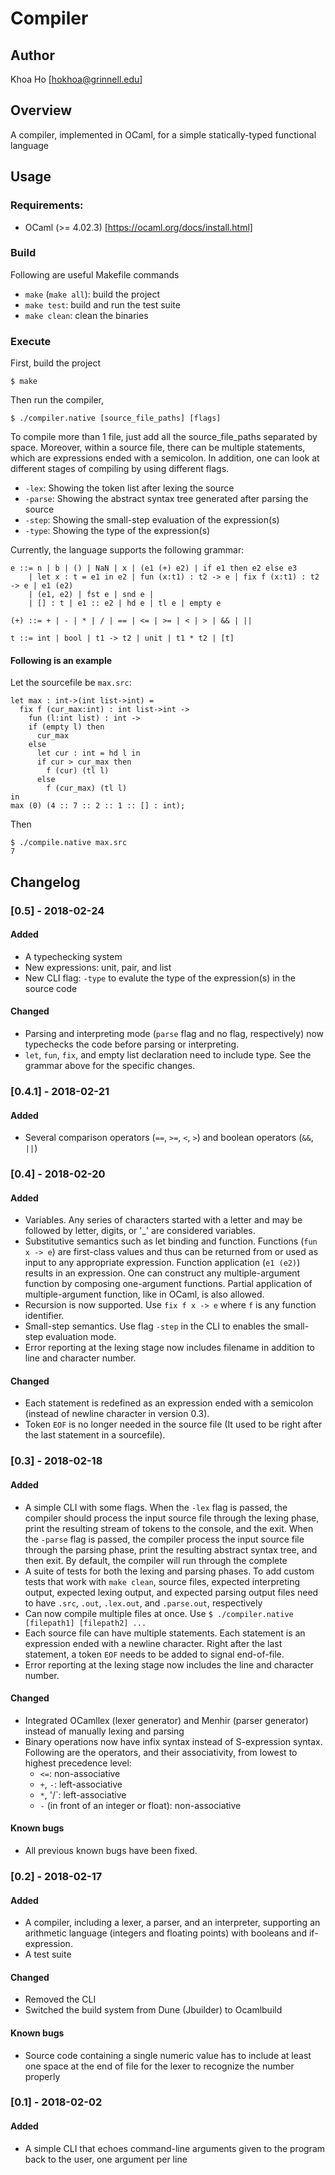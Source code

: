 Compiler
==========

Author
------

Khoa Ho [hokhoa@grinnell.edu]


Overview
--------

A compiler, implemented in OCaml, for a simple statically-typed functional language


Usage
-----

### Requirements:
* OCaml (>= 4.02.3) [https://ocaml.org/docs/install.html]

### Build
Following are useful Makefile commands
* `make` (`make all`): build the project
* `make test`: build and run the test suite
* `make clean`: clean the binaries

### Execute
First, build the project

`$ make`

Then run the compiler,

`$ ./compiler.native [source_file_paths] [flags]`

To compile more than 1 file, just add all the source_file_paths separated by space. Moreover, within a source file, there can be multiple statements, which are expressions ended with a semicolon. In addition, one can look at different stages of compiling by using different flags.
* `-lex`: Showing the token list after lexing the source
* `-parse`: Showing the abstract syntax tree generated after parsing the source
* `-step`: Showing the small-step evaluation of the expression(s)
* `-type`: Showing the type of the expression(s)

Currently, the language supports the following grammar:

```
e ::= n | b | () | NaN | x | (e1 (+) e2) | if e1 then e2 else e3 
    | let x : t = e1 in e2 | fun (x:t1) : t2 -> e | fix f (x:t1) : t2 -> e | e1 (e2)
    | (e1, e2) | fst e | snd e |
    | [] : t | e1 :: e2 | hd e | tl e | empty e

(+) ::= + | - | * | / | == | <= | >= | < | > | && | ||

t ::= int | bool | t1 -> t2 | unit | t1 * t2 | [t] 
```  

#### Following is an example 

Let the sourcefile be `max.src`:
```
let max : int->(int list->int) =
  fix f (cur_max:int) : int list->int ->
    fun (l:int list) : int ->
    if (empty l) then
      cur_max
    else
      let cur : int = hd l in
      if cur > cur_max then 
        f (cur) (tl l)
      else
        f (cur_max) (tl l)
in 
max (0) (4 :: 7 :: 2 :: 1 :: [] : int);
```
Then
```
$ ./compile.native max.src
7
```

Changelog
---------
### [0.5] - 2018-02-24
#### Added
- A typechecking system
- New expressions: unit, pair, and list
- New CLI flag: `-type` to evalute the type of the expression(s) in the source code
#### Changed
- Parsing and interpreting mode (`parse` flag and no flag, respectively) now typechecks the code before parsing or interpreting.
- `let`, `fun`, `fix`, and empty list declaration need to include type. See the grammar above for the specific changes.

### [0.4.1] - 2018-02-21
#### Added
- Several comparison operators (`==`, `>=`, `<`, `>`) and boolean operators (`&&`, `||`)

### [0.4] - 2018-02-20
#### Added
- Variables. Any series of characters started with a letter and may be followed by letter, digits, or '_' are considered variables.  
- Substitutive semantics such as let binding and function. Functions (`fun x -> e`) are first-class values and thus can be returned from or used as input to any appropriate expression. Function application (`e1 (e2)`) results in an expression. One can construct any multiple-argument function by composing one-argument functions. Partial application of multiple-argument function, like in OCaml, is also allowed.
- Recursion is now supported. Use `fix f x -> e` where `f` is any function identifier.
- Small-step semantics. Use flag `-step` in the CLI to enables the small-step evaluation mode.
- Error reporting at the lexing stage now includes filename in addition to line and character number.
#### Changed
- Each statement is redefined as an expression ended with a semicolon (instead of newline character in version 0.3). 
- Token `EOF` is no longer needed in the source file (It used to be right after the last statement in a sourcefile).

### [0.3] - 2018-02-18
#### Added
- A simple CLI with some flags. When the `-lex` flag is passed, the compiler should process the input source file through the lexing phase, print the resulting stream of tokens to the console, and the exit. When the `-parse` flag is passed, the compiler process the input source file through the parsing phase, print the resulting abstract syntax tree, and then exit. By default, the compiler will run through the complete
- A suite of tests for both the lexing and parsing phases. To add custom tests that work with `make clean`, source files, expected interpreting output, expected lexing output, and expected parsing output files need to have `.src`, `.out`, `.lex.out`, and `.parse.out`, respectively
- Can now compile multiple files at once. Use `$ ./compiler.native [filepath1] [filepath2] ...`
- Each source file can have multiple statements. Each statement is an expression ended with a newline character. Right after the last statement, a token `EOF` needs to be added to signal end-of-file.
- Error reporting at the lexing stage now includes the line and character number.
#### Changed
- Integrated OCamllex (lexer generator) and Menhir (parser generator) instead of manually lexing and parsing
- Binary operations now have infix syntax instead of S-expression syntax. Following are the operators, and their associativity, from lowest to highest precedence level:
    * `<=`: non-associative
    * `+`, `-`: left-associative
    * `*`, '/`: left-associative
    * `-` (in front of an integer or float): non-associative
#### Known bugs
- All previous known bugs have been fixed.

### [0.2] - 2018-02-17
#### Added
- A compiler, including a lexer, a parser, and an interpreter, supporting an arithmetic language (integers and floating points) with booleans and if-expression.
- A test suite
#### Changed
- Removed the CLI
- Switched the build system from Dune (Jbuilder) to Ocamlbuild
#### Known bugs
- Source code containing a single numeric value has to include at least one space at the end of file for the lexer to recognize the number properly

### [0.1] - 2018-02-02
#### Added
- A simple CLI that echoes command-line arguments given to the program back to the user, one argument per line
